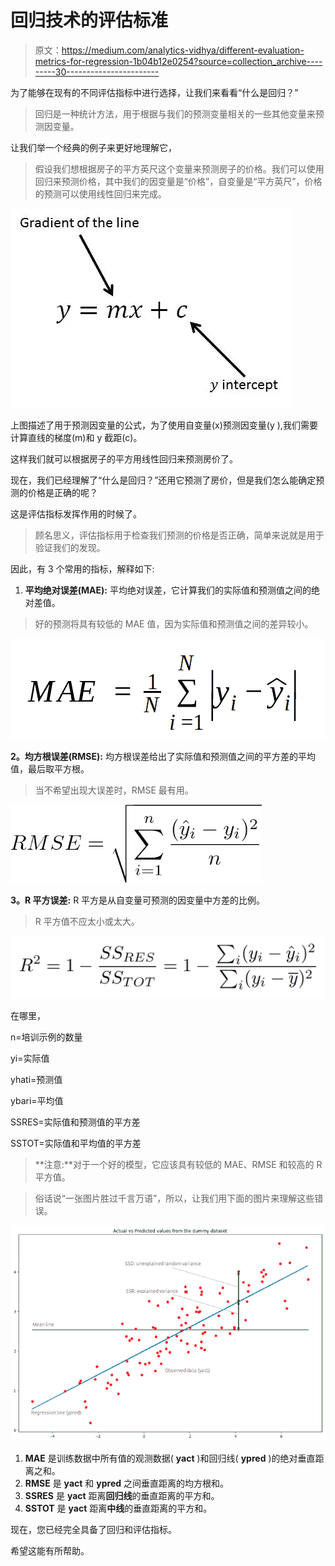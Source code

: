 # 回归技术的评估标准

> 原文：<https://medium.com/analytics-vidhya/different-evaluation-metrics-for-regression-1b04b12e0254?source=collection_archive---------30----------------------->

为了能够在现有的不同评估指标中进行选择，让我们来看看“什么是回归？”

> 回归是一种统计方法，用于根据与我们的预测变量相关的一些其他变量来预测因变量。

让我们举一个经典的例子来更好地理解它，

> 假设我们想根据房子的平方英尺这个变量来预测房子的价格。我们可以使用回归来预测价格，其中我们的因变量是“价格”，自变量是“平方英尺”，价格的预测可以使用线性回归来完成。

![](img/3e5a68818f707b03191115fb1e1fbdb6.png)

上图描述了用于预测因变量的公式，为了使用自变量(x)预测因变量(y ),我们需要计算直线的梯度(m)和 y 截距(c)。

这样我们就可以根据房子的平方用线性回归来预测房价了。

现在，我们已经理解了“什么是回归？”还用它预测了房价，但是我们怎么能确定预测的价格是正确的呢？

这是评估指标发挥作用的时候了。

> 顾名思义，评估指标用于检查我们预测的价格是否正确，简单来说就是用于验证我们的发现。

因此，有 3 个常用的指标，解释如下:

1.  **平均绝对误差(MAE):** 平均绝对误差，它计算我们的实际值和预测值之间的绝对差值。

> 好的预测将具有较低的 MAE 值，因为实际值和预测值之间的差异较小。

![](img/c1eee32627d355703e59f59b63de3464.png)

**2。均方根误差(RMSE):** 均方根误差给出了实际值和预测值之间的平方差的平均值，最后取平方根。

> 当不希望出现大误差时，RMSE 最有用。

![](img/a8ff5a6121d3e65535a75e0fe8e74885.png)

**3。R 平方误差:** R 平方是从自变量可预测的因变量中方差的比例。

> R 平方值不应太小或太大。

![](img/be896ea6814a86b85da07c0138d6b084.png)

在哪里，

n=培训示例的数量

yi=实际值

yhati=预测值

ybari=平均值

SSRES=实际值和预测值的平方差

SSTOT=实际值和平均值的平方差

> **注意:**对于一个好的模型，它应该具有较低的 MAE、RMSE 和较高的 R 平方值。

> 俗话说“一张图片胜过千言万语”，所以，让我们用下面的图片来理解这些错误。

![](img/0061bc2035e375a75a02567b09535d40.png)

1.  **MAE** 是训练数据中所有值的观测数据( **yact** )和回归线( **ypred** )的绝对垂直距离之和。
2.  **RMSE** 是 **yact** 和 **ypred** 之间垂直距离的均方根和。
3.  **SSRES** 是 **yact** 距离**回归线**的垂直距离的平方和。
4.  **SSTOT** 是 **yact** 距离**中线**的垂直距离的平方和。

现在，您已经完全具备了回归和评估指标。

希望这能有所帮助。